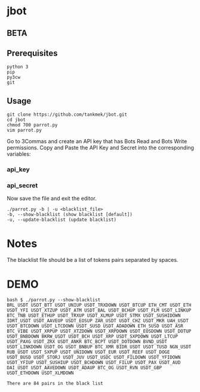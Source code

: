 # jbot

## BETA

## Prerequisites

`python 3`  
`pip`  
`py3cw`    
`git`  

## Usage

```
git clone https://github.com/tankmek/jbot.git
cd jbot
chmod 700 parrot.py
vim parrot.py
```

Go to 3Commas and create an API key that has Bots Read and Bots Write permissions.
Copy and Paste the API Key and Secret into the corresponding variables:
### api_key
### api_secret

Now save the file and exit the editor.

```
./parrot.py -b | -u <blacklist_file>
-b, --show-blacklist (show blacklist [default])
-u, --update-blacklist (update blacklist)
```

# Notes
The blacklist file should be a list of tokens pairs separated by spaces.

# DEMO

```
bash $ ./parrot.py --show-blacklist
BRL_USDT USDT_BTT USDT_UNIUP USDT_TRXDOWN USDT_BTCUP ETH_CMT USDT_ETH USDT_YFI USDT_XTZUP USDT_ATM USDT_BAL USDT_BCHUP USDT_FLM USDT_LINKUP BTC_TNB USDT_ETHUP USDT_TRXUP USDT_XLMUP USDT_STMX USDT_SUSHIDOWN IDRT_USDT USDT_AAVEUP USDT_EOSUP ZAR_USDT USDT_CHZ USDT_MKR UAH_USDT USDT_BTCDOWN USDT_LTCDOWN USDT_SUSD USDT_ADADOWN ETH_SUSD USDT_ASR BTC_VIBE USDT_XRPUP USDT_XTZDOWN USDT_XRPDOWN USDT_EOSDOWN USDT_DOTUP USDT_BNBDOWN BKRW_USDT USDT_BCH USDT_XRP USDT_SXPDOWN USDT_LTCUP USDT_PAXG USDT_ZRX USDT_ANKR BTC_BCPT USDT_DOTDOWN BVND_USDT USDT_LINKDOWN USDT_OG USDT_BNBUP BTC_XMR BIDR_USDT USDT_TUSD NGN_USDT RUB_USDT USDT_SXPUP USDT_UNIDOWN USDT_EUR USDT_REEF USDT_DOGE USDT_BUSD USDT_STORJ USDT_JUV USDT_USDC USDT_FILDOWN USDT_YFIDOWN USDT_YFIUP USDT_SUSHIUP USDT_BCHDOWN USDT_FILUP USDT_PAX USDT_AUD DAI_USDT USDT_AAVEDOWN USDT_ADAUP BTC_OG USDT_RVN USDT_GBP USDT_ETHDOWN USDT_XLMDOWN

There are 84 pairs in the black list
```
